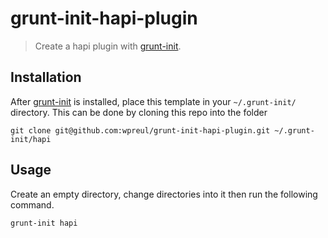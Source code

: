 # grunt-init-hapi-plugin

> Create a hapi plugin with [grunt-init][].

[grunt-init]: http://gruntjs.com/project-scaffolding

## Installation

After [grunt-init][] is installed, place this template in your `~/.grunt-init/` directory.  This can be done by cloning this repo into the folder

```
git clone git@github.com:wpreul/grunt-init-hapi-plugin.git ~/.grunt-init/hapi
```

## Usage

Create an empty directory, change directories into it then run the following command.

```
grunt-init hapi
```